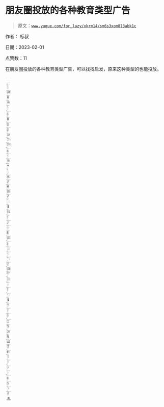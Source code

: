 # 朋友圈投放的各种教育类型广告

> 原文：[`www.yuque.com/for_lazy/xkrm14/sm6s3xom8l3abk1c`](https://www.yuque.com/for_lazy/xkrm14/sm6s3xom8l3abk1c)



作者： 标叔 

日期：2023-02-01 

点赞数：11 

在朋友圈投放的各种教育类型广告，可以找找启发，原来这种类型的也能投放。 

![](img/38e6ccb759f95965d206f5a4105041e6.png) 

